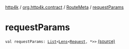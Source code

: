 [http4k](../../index.md) / [org.http4k.contract](../index.md) / [RouteMeta](index.md) / [requestParams](./request-params.md)

# requestParams

`val requestParams: `[`List`](https://kotlinlang.org/api/latest/jvm/stdlib/kotlin.collections/-list/index.html)`<`[`Lens`](../../org.http4k.lens/-lens/index.md)`<`[`Request`](../../org.http4k.core/-request/index.md)`, *>>` [(source)](https://github.com/http4k/http4k/blob/master/http4k-contract/src/main/kotlin/org/http4k/contract/routeMeta.kt#L116)